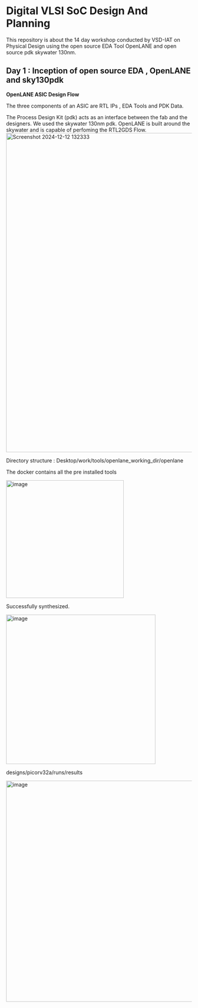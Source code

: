 
# Digital VLSI SoC Design And Planning

This repository is about the 14 day workshop conducted by VSD-IAT on Physical Design using the open source EDA Tool OpenLANE and open source pdk skywater 130nm.
## Day 1 : Inception of open source EDA , OpenLANE and sky130pdk
**OpenLANE ASIC Design Flow** 

The three components of an ASIC are RTL IPs , EDA Tools and PDK Data.

The Process Design Kit (pdk) acts as an interface between the fab and the designers. We used the skywater 130nm pdk. OpenLANE is built around the skywater and is capable of perfoming the RTL2GDS Flow.
<img width="865" alt="Screenshot 2024-12-12 132333" src="https://github.com/user-attachments/assets/6dec1a52-c946-409f-b3d5-32f0b6a2e621" />


Directory structure : Desktop/work/tools/openlane_working_dir/openlane

The docker contains all the pre installed tools


<img width="319" alt="image" src="https://github.com/user-attachments/assets/aaefc55f-a2b8-41cc-9835-2afe04df3f43" />

Successfully synthesized.

<img width="405" alt="image" src="https://github.com/user-attachments/assets/66fec57e-aa8a-4948-a424-0adc05e3dc99" />



designs/picorv32a/runs/results



<img width="599" alt="image" src="https://github.com/user-attachments/assets/9dddeaf2-f724-4873-94db-484a6b3c112b" />





